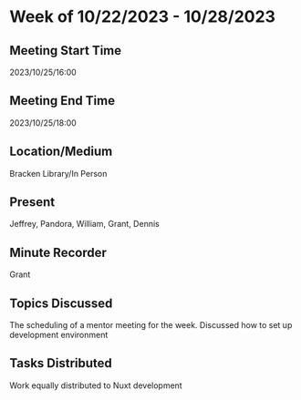# Week of 10/22/2023 - 10/28/2023

## Meeting Start Time

2023/10/25/16:00

## Meeting End Time

2023/10/25/18:00

## Location/Medium

Bracken Library/In Person

## Present

Jeffrey, Pandora, William, Grant, Dennis

## Minute Recorder

Grant

## Topics Discussed
 The scheduling of a mentor meeting for the week. Discussed how to set up development environment

## Tasks Distributed

Work equally distributed to Nuxt development